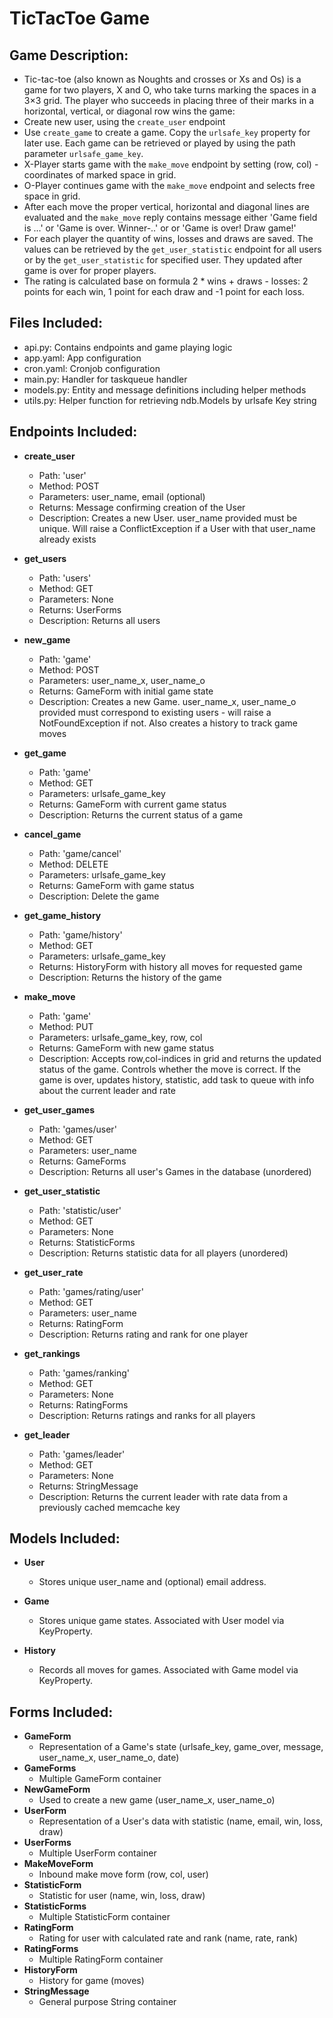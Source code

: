 # TicTacToe Game

## Game Description:
- Tic-tac-toe (also known as Noughts and crosses or Xs and Os) is a game 
 for two players, X and O, who take turns marking the spaces in a 3×3 grid. 
 The player who succeeds in placing three of their marks in a horizontal, 
 vertical, or diagonal row wins the game:
- Create new user, using the `create_user` endpoint
- Use `create_game` to create a game. Copy the `urlsafe_key` property for 
later use. Each game can be retrieved or played by using the path parameter 
`urlsafe_game_key`.
- X-Player starts game with the `make_move` endpoint by setting 
(row, col) - coordinates of marked space in grid.
- O-Player continues game with the `make_move` endpoint and selects free 
space in grid.
- After each move the proper vertical, horizontal and diagonal lines are 
evaluated and the `make_move` reply contains message either 'Game field is ...'
 or 'Game is over. Winner-..' or  or 'Game is over! Draw game!'
- For each player the quantity of wins, losses and draws are saved. The values
  can be retrieved by the `get_user_statistic` endpoint for all users or by the 
   `get_user_statistic` for specified user. They updated after game is over for 
  proper players. 
- The rating is calculated base on formula 2 * wins + draws - losses:
   2 points for each win, 1 point for each draw and -1 point for each loss.


## Files Included:
 - api.py: Contains endpoints and game playing logic
 - app.yaml: App configuration
 - cron.yaml: Cronjob configuration
 - main.py: Handler for taskqueue handler
 - models.py: Entity and message definitions including helper methods
 - utils.py: Helper function for retrieving ndb.Models by urlsafe Key string

## Endpoints Included:
 - **create_user**
    - Path: 'user'
    - Method: POST
    - Parameters: user_name, email (optional)
    - Returns: Message confirming creation of the User
    - Description: Creates a new User. user_name provided must be unique. Will 
    raise a ConflictException if a User with that user_name already exists
    
 - **get_users**
    - Path: 'users'
    - Method: GET
    - Parameters: None 
    - Returns: UserForms
    - Description: Returns all users
    
 - **new_game**
    - Path: 'game'
    - Method: POST
    - Parameters: user_name_x, user_name_o
    - Returns: GameForm with initial game state
    - Description: Creates a new Game. user_name_x, user_name_o provided must 
    correspond to existing users - will raise a NotFoundException if not.
    Also creates a history to track game moves
     
 - **get_game**
    - Path: 'game'
    - Method: GET
    - Parameters: urlsafe_game_key
    - Returns: GameForm with current game status
    - Description: Returns the current status of a game
    
 - **cancel_game**
    - Path: 'game/cancel'
    - Method: DELETE
    - Parameters: urlsafe_game_key
    - Returns: GameForm with game status
    - Description: Delete the game

 - **get_game_history**
    - Path: 'game/history'
    - Method: GET
    - Parameters: urlsafe_game_key
    - Returns: HistoryForm with history all moves for requested game
    - Description: Returns the history of the game
        
 - **make_move**
    - Path: 'game'
    - Method: PUT
    - Parameters: urlsafe_game_key, row, col
    - Returns: GameForm with new game status
    - Description: Accepts row,col-indices in grid and returns the updated status 
    of the game. Controls whether the move is correct. If the game is over,
    updates history, statistic, add task to queue with info about the 
    current leader and rate
     
 - **get_user_games**
    - Path: 'games/user'
    - Method: GET
    - Parameters: user_name
    - Returns: GameForms
    - Description: Returns all user's Games in the database (unordered)
    
 - **get_user_statistic**
    - Path: 'statistic/user'
    - Method: GET
    - Parameters: None
    - Returns: StatisticForms 
    - Description: Returns statistic data for all players (unordered)

 - **get_user_rate**
    - Path: 'games/rating/user'
    - Method: GET
    - Parameters: user_name
    - Returns: RatingForm
    - Description: Returns rating and rank for one player

 - **get_rankings**
    - Path: 'games/ranking'
    - Method: GET
    - Parameters: None
    - Returns: RatingForms
    - Description: Returns ratings and ranks for all players
    
 - **get_leader**
    - Path: 'games/leader'
    - Method: GET
    - Parameters: None
    - Returns: StringMessage
    - Description: Returns the current leader with rate data from 
    a previously cached memcache key

## Models Included:
 - **User**
    - Stores unique user_name and (optional) email address.
    
 - **Game**
    - Stores unique game states. Associated with User model via KeyProperty.
    
 - **History**
    - Records all moves for games. Associated with Game model via KeyProperty.
    
## Forms Included:
 - **GameForm**
    - Representation of a Game's state (urlsafe_key, game_over, message, 
    user_name_x, user_name_o, date)
 - **GameForms**
    - Multiple GameForm container
 - **NewGameForm**
    - Used to create a new game (user_name_x, user_name_o)
 - **UserForm**
    - Representation of a User's data with statistic 
    (name, email, win, loss, draw)
 - **UserForms**
    - Multiple UserForm container
 - **MakeMoveForm**
    - Inbound make move form (row, col, user)
 - **StatisticForm**
    - Statistic for user (name, win, loss, draw)
 - **StatisticForms**
    - Multiple StatisticForm container
 - **RatingForm**
    - Rating for user with calculated rate and rank (name, rate, rank)
 - **RatingForms**
    - Multiple RatingForm container
 - **HistoryForm**
    - History for game (moves)
 - **StringMessage**
    - General purpose String container
    